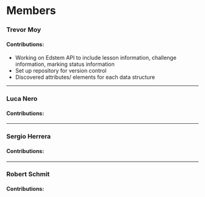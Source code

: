 # Members

<!-- Replace name with your name, as the project is developed, list your significant contributions here. -->
### Trevor Moy

#### Contributions:
- Working on Edstem API to include lesson information, challenge information, marking status information
- Set up repository for version control
- Discovered attributes/ elements for each data structure
 


---
### Luca Nero

#### Contributions:


---
### Sergio Herrera

#### Contributions:


---
### Robert Schmit

#### Contributions:

 